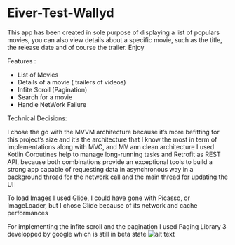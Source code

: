 # Eiver-Test-Wallyd
This app has been created in sole purpose of displaying a list of populars movies,
you can also view  details about a specific  movie, 
such as the title, the release date and of course the trailer. 
Enjoy

Features : 
- List of Movies
- Details of a movie ( trailers of videos)
- Infite Scroll (Pagination)
- Search for a movie
- Handle NetWork Failure

Technical Decisions:

I chose the go with the MVVM architecture because it’s more befitting for this project’s size and it’s the architecture that I know the most in term of implementations along with MVC, and MV ann clean architecture
 I used Kotlin Coroutines help to manage long-running tasks and Retrofit as REST API, because both combinations provide an exceptional tools to build a strong app capable of requesting data in asynchronous way in a background thread for the network call and the main thread for updating the UI

To load Images I used Glide, I could have gone with Picasso, or ImageLoader, but I chose Glide because of its network and cache performances

For implementing the infite scroll and the pagination I used Paging Library 3 developped by google which is still in beta state
![alt text](http://url/to/https://47nosttp48gk7rjdt766zy4wuhgwwg.files-sashido.cloud/6a00a68cf8659b2b76157d1da9151b43_133594962db7ed30325c6518d9ee898f_photo.jpg)
